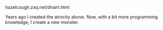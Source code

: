 hazelcough.zxq.net/divart.html

Years ago I created the atrocity above. Now, with a bit more programming knowledge, I create a new monster.
